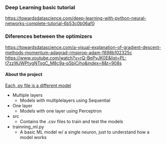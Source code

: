 ### Deep Learning basic tutorial
https://towardsdatascience.com/deep-learning-with-python-neural-networks-complete-tutorial-6b53c0b06af0

### Diferences between the optimizers
https://towardsdatascience.com/a-visual-explanation-of-gradient-descent-methods-momentum-adagrad-rmsprop-adam-f898b102325c
https://www.youtube.com/watch?v=rQ-BePyJK0E&list=PL-t7zzWJWPtygNTsgC_M8c9a-p5biCjho&index=8&t=908s


#### About the project
<u>Each .py file is a different model</u>
* Multiple layers
  * Models with multiplelayers using Sequential
* One layer
  * Models with one layer using Perceptron
* src
  * Contains the .csv files to train and test the models
* trainning_ml.py
  * A basic ML model w/ a single neuron, just to understand how a model works

